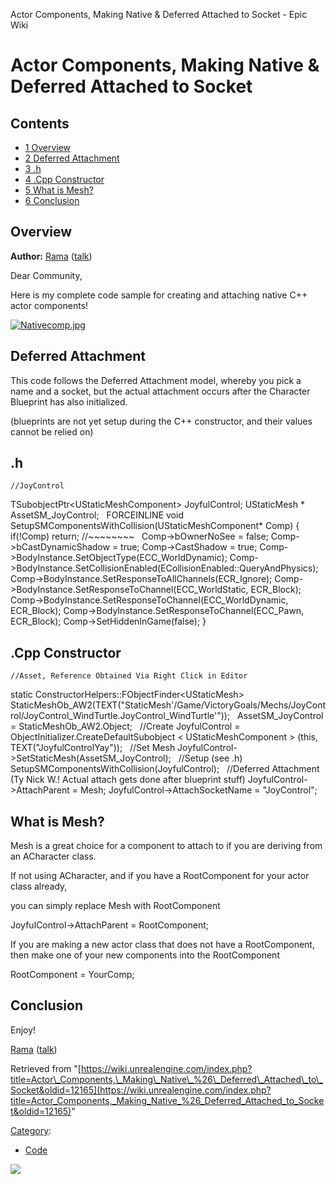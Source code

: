 Actor Components, Making Native & Deferred Attached to Socket - Epic Wiki                    

Actor Components, Making Native & Deferred Attached to Socket
=============================================================

Contents
--------

*   [1 Overview](#Overview)
*   [2 Deferred Attachment](#Deferred_Attachment)
*   [3 .h](#.h)
*   [4 .Cpp Constructor](#.Cpp_Constructor)
*   [5 What is Mesh?](#What_is_Mesh.3F)
*   [6 Conclusion](#Conclusion)

Overview
--------

**Author:** [Rama](/User:Rama "User:Rama") ([talk](/User_talk:Rama "User talk:Rama"))

Dear Community,

Here is my complete code sample for creating and attaching native C++ actor components!

[![Nativecomp.jpg](https://d26ilriwvtzlb.cloudfront.net/9/91/Nativecomp.jpg)](/File:Nativecomp.jpg)

Deferred Attachment
-------------------

This code follows the Deferred Attachment model, whereby you pick a name and a socket, but the actual attachment occurs after the Character Blueprint has also initialized.

(blueprints are not yet setup during the C++ constructor, and their values cannot be relied on)

.h
--

    //JoyControl
TSubobjectPtr<UStaticMeshComponent\> JoyfulControl;
UStaticMesh \* AssetSM\_JoyControl;
 
FORCEINLINE void SetupSMComponentsWithCollision(UStaticMeshComponent\* Comp)
{
	if(!Comp) return;
	//~~~~~~~~
 
	Comp\-\>bOwnerNoSee \= false;
	Comp\-\>bCastDynamicShadow \= true;
	Comp\-\>CastShadow \= true;
	Comp\-\>BodyInstance.SetObjectType(ECC\_WorldDynamic);
	Comp\-\>BodyInstance.SetCollisionEnabled(ECollisionEnabled::QueryAndPhysics);
	Comp\-\>BodyInstance.SetResponseToAllChannels(ECR\_Ignore);
	Comp\-\>BodyInstance.SetResponseToChannel(ECC\_WorldStatic, ECR\_Block);
	Comp\-\>BodyInstance.SetResponseToChannel(ECC\_WorldDynamic, ECR\_Block);
	Comp\-\>BodyInstance.SetResponseToChannel(ECC\_Pawn, ECR\_Block);
	Comp\-\>SetHiddenInGame(false);
}

  

.Cpp Constructor
----------------

    //Asset, Reference Obtained Via Right Click in Editor
static ConstructorHelpers::FObjectFinder<UStaticMesh\> StaticMeshOb\_AW2(TEXT("StaticMesh'/Game/VictoryGoals/Mechs/JoyControl/JoyControl\_WindTurtle.JoyControl\_WindTurtle'"));
 
AssetSM\_JoyControl \= StaticMeshOb\_AW2.Object;
 
//Create
JoyfulControl \= ObjectInitializer.CreateDefaultSubobject < UStaticMeshComponent \> (this, TEXT("JoyfulControlYay"));
 
//Set Mesh
JoyfulControl\-\>SetStaticMesh(AssetSM\_JoyControl);
 
//Setup (see .h)
SetupSMComponentsWithCollision(JoyfulControl);
 
//Deferred Attachment (Ty Nick W.! Actual attach gets done after blueprint stuff)
JoyfulControl\-\>AttachParent \= Mesh;
JoyfulControl\-\>AttachSocketName \= "JoyControl";

What is Mesh?
-------------

Mesh is a great choice for a component to attach to if you are deriving from an ACharacter class.

If not using ACharacter, and if you have a RootComponent for your actor class already,

you can simply replace Mesh with RootComponent

 JoyfulControl->AttachParent = RootComponent;

If you are making a new actor class that does not have a RootComponent, then make one of your new components into the RootComponent

 RootComponent = YourComp;

Conclusion
----------

Enjoy!

[Rama](/User:Rama "User:Rama") ([talk](/User_talk:Rama "User talk:Rama"))

Retrieved from "[https://wiki.unrealengine.com/index.php?title=Actor\_Components,\_Making\_Native\_%26\_Deferred\_Attached\_to\_Socket&oldid=12165](https://wiki.unrealengine.com/index.php?title=Actor_Components,_Making_Native_%26_Deferred_Attached_to_Socket&oldid=12165)"

[Category](/Special:Categories "Special:Categories"):

*   [Code](/Category:Code "Category:Code")

  ![](https://tracking.unrealengine.com/track.png)